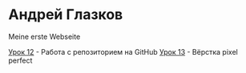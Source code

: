 # Андрей Глазков
Meine erste Webseite


[Урок 12](https://andreiglazkov.github.io/src/) - Работа с репозиторием на GitHub
[Урок 13](https://andreiglazkov.github.io/lesson_13/src/) - Вёрстка pixel perfect
